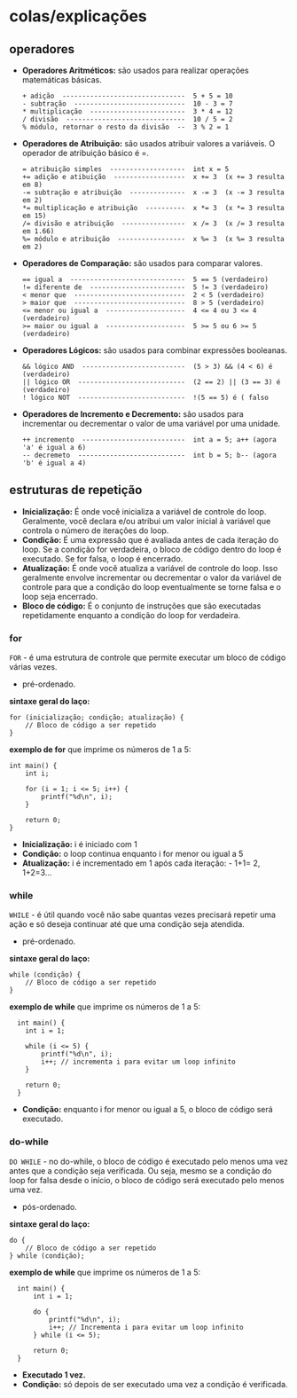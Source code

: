 # colas/explicações

## operadores

* **Operadores Aritméticos:** são usados para realizar operações matemáticas básicas.

      + adição  -------------------------------  5 + 5 = 10
      - subtração  ----------------------------  10 - 3 = 7
      * multiplicação  ------------------------  3 * 4 = 12
      / divisão  ------------------------------  10 / 5 = 2
      % módulo, retornar o resto da divisão  --  3 % 2 = 1

* **Operadores de Atribuição:** são usados atribuir valores a variáveis. O operador de atribuição básico é =. 

      = atribuição simples  -------------------  int x = 5
      += adição e atibuição  ------------------  x += 3  (x += 3 resulta em 8)
      -= subtração e atribuição  --------------  x -= 3  (x -= 3 resulta em 2)
      *= multiplicação e atribuição  ----------  x *= 3  (x *= 3 resulta em 15)
      /= divisão e atribuição  ----------------  x /= 3  (x /= 3 resulta em 1.66)
      %= módulo e atribuição  -----------------  x %= 3  (x %= 3 resulta em 2)

* **Operadores de Comparação:** são usados para comparar valores.

      == igual a  -----------------------------  5 == 5 (verdadeiro)
      != diferente de  ------------------------  5 != 3 (verdadeiro)
      < menor que  ----------------------------  2 < 5 (verdadeiro)
      > maior que  ----------------------------  8 > 5 (verdadeiro)
      <= menor ou igual a  --------------------  4 <= 4 ou 3 <= 4 (verdadeiro)
      >= maior ou igual a  --------------------  5 >= 5 ou 6 >= 5 (verdadeiro)

* **Operadores Lógicos:** são usados para combinar expressões booleanas.

      && lógico AND  --------------------------  (5 > 3) && (4 < 6) é (verdadeiro)
      || lógico OR  ---------------------------  (2 == 2) || (3 == 3) é (verdadeiro)
      ! lógico NOT  ---------------------------  !(5 == 5) é ( falso

* **Operadores de Incremento e Decremento:** são usados para incrementar ou decrementar o valor de uma variável por uma unidade.

      ++ incremento  --------------------------  int a = 5; a++ (agora 'a' é igual a 6)
      -- decremeto  ---------------------------  int b = 5; b-- (agora 'b' é igual a 4)

## estruturas de repetição

* **Inicialização:** É onde você inicializa a variável de controle do loop. Geralmente, você declara e/ou atribui um valor inicial à variável que controla o número de iterações do loop.
* **Condição:** É uma expressão que é avaliada antes de cada iteração do loop. Se a condição for verdadeira, o bloco de código dentro do loop é executado. Se for falsa, o loop é encerrado.
* **Atualização:** É onde você atualiza a variável de controle do loop. Isso geralmente envolve incrementar ou decrementar o valor da variável de controle para que a condição do loop eventualmente se torne falsa e o loop seja encerrado.
* **Bloco de código:** É o conjunto de instruções que são executadas repetidamente enquanto a condição do loop for verdadeira.

### for

  `FOR` - é uma estrutura de controle que permite executar um bloco de código várias vezes.
* pré-ordenado.

**sintaxe geral do laço:**

    for (inicialização; condição; atualização) {
        // Bloco de código a ser repetido
    }

**exemplo de for** que imprime os números de 1 a 5:

    int main() {
        int i;
  
        for (i = 1; i <= 5; i++) {
            printf("%d\n", i);
        }
        
        return 0;
    }

* **Inicialização:** i é iniciado com 1
* **Condição:** o loop continua enquanto i for menor ou igual a 5
* **Atualização:** i é incrementado em 1 após cada iteração: - 1+1= 2, 1+2=3...

### while

  `WHILE` - é útil quando você não sabe quantas vezes precisará repetir uma ação e só deseja continuar até que uma condição seja atendida.
* pré-ordenado.

**sintaxe geral do laço:**

    while (condição) {
        // Bloco de código a ser repetido
    }

**exemplo de while** que imprime os números de 1 a 5:

      int main() {
        int i = 1;
    
        while (i <= 5) {
            printf("%d\n", i);
            i++; // incrementa i para evitar um loop infinito
        }
    
        return 0;
      }

* **Condição:** enquanto i for menor ou igual a 5, o bloco de código será executado.

### do-while

 `DO WHILE` - no do-while, o bloco de código é executado pelo menos uma vez antes que a condição seja verificada. Ou seja, mesmo se a condição do loop for falsa desde o início, o bloco de código será executado pelo menos uma vez.
* pós-ordenado.

**sintaxe geral do laço:**

    do {
        // Bloco de código a ser repetido
    } while (condição);

**exemplo de while** que imprime os números de 1 a 5:

      int main() {
          int i = 1;
  
          do {
              printf("%d\n", i);
              i++; // Incrementa i para evitar um loop infinito
          } while (i <= 5);
      
          return 0;
      }

  * **Executado 1 vez.**
  * **Condição:** só depois de ser executado uma vez a condição é verificada.
